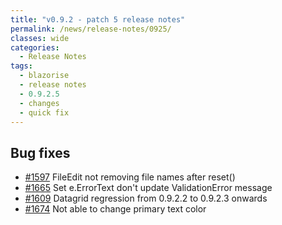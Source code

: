 ```yaml
---
title: "v0.9.2 - patch 5 release notes"
permalink: /news/release-notes/0925/
classes: wide
categories:
  - Release Notes
tags:
  - blazorise
  - release notes
  - 0.9.2.5
  - changes
  - quick fix
---
```


## Bug fixes

- [#1597](https://github.com/Megabit/Blazorise/issues/1597) FileEdit not removing file names after reset()
- [#1665](https://github.com/Megabit/Blazorise/issues/1665) Set e.ErrorText don't update ValidationError message
- [#1609](https://github.com/Megabit/Blazorise/issues/1609) Datagrid regression from 0.9.2.2 to 0.9.2.3 onwards
- [#1674](https://github.com/Megabit/Blazorise/issues/1674) Not able to change primary text color